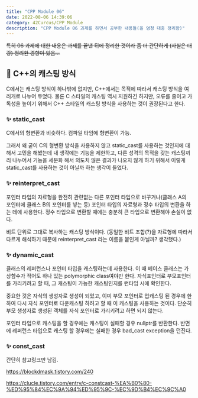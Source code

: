 ```yaml
---
title: "CPP Module 06"
date: 2022-08-06 14:39:06
category: 42Curcus/CPP_Module
description: "CPP Module 06 과제를 하면서 공부한 내용들(을 엄청 대충 정리함)"
---
```


~~특히 06 과제에 대한 내용은 과제를 끝낸 뒤에 정리한 것이라 좀 더 간단하게 (사실은 대강) 정리한 경향이 있음...~~

## 🌟 C++의 캐스팅 방식

C에서는 캐스팅 방식이 하나밖에 없지만, C++에서는 목적에 따라서 캐스팅 방식을 여러개로 나누어 두었다. 물론 C 스타일의 캐스팅 역시 지원하긴 하지만, 오류를 줄이고 가독성을 높이기 위해서 C++ 스타일의 캐스팅 방식을 사용하는 것이 권장된다고 한다.

### ✨ static_cast

C에서의 형변환과 비슷하다. 컴파일 타임에 형변환이 가능.

그래서 왜 굳이 C의 형변환 방식을 사용하지 않고 static_cast를 사용하는 것인지에 대해서 고민을 해봤는데 내 생각에는 기능을 제한하고, 다른 성격의 목적을 갖는 캐스팅끼리 나누어서 기능을 세분화 해서 의도치 않은 결과가 나오지 않게 하기 위해서 이렇게 static_cast를 사용하는 것이 아닐까 하는 생각이 들었다.

### ✨ reinterpret_cast

포인터 타입의 자료형을 완전히 관련없는 다른 포인터 타입으로 바꾸거나(클래스 A의 포인터에 클래스 B의 포인터를 넣는 등) 포인터 타입의 자료형과 정수 타입의 변환을 하는 데에 사용한다. 정수 타입으로 변환할 때에는 충분히 큰 타입으로 변환해야 손실이 없다.

비트 단위로 그대로 복사하는 캐스팅 방식이다. (동일한 비트 조합(?)을 자료형에 따라서 다르게 해석하기 때문에 reinterpret_cast 라는 이름을 붙인게 아닐까? 생각했다.)

### ✨ dynamic_cast

클래스의 레퍼런스나 포인터 타입을 캐스팅하는데 사용한다. 이 때 베이스 클래스는 가상함수가 적어도 하나 있는 polymorphic class여야만 한다. 자식포인터로 부모포인터를 가리키려고 할 때, 그 캐스팅이 가능한 캐스팅인지를 런타임 시에 확인한다. 

중요한 것은 자식의 생성자로 생성이 되었고, 이미 부모 포인터로 업캐스팅 된 경우에 한하여 다시 자식 포인터로 다운캐스팅 하려고 할 때 이 캐스팅을 사용하는 것이다. 단순히 부모 생성자로 생성된 객체를 자식 포인터로 가리키려고 하면 되지 않는다. 

포인터 타입으로 캐스팅을 할 경우에는 캐스팅이 실패할 경우 nullptr를 반환한다. 반면에 레퍼런스 타입으로 캐스팅 할 경우에는 실패한 경우 bad_cast exception을 던진다.

### ✨ const_cast

간단히 참고링크만 남김.

https://blockdmask.tistory.com/240

https://clucle.tistory.com/entry/c-constcast-%EA%B0%80-%ED%95%84%EC%9A%94%ED%95%9C-%EC%9D%B4%EC%9C%A0
